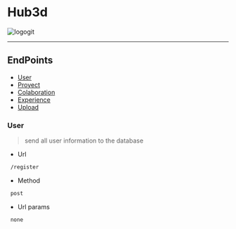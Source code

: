 # Hub3d
![logogit](https://user-images.githubusercontent.com/59829399/77955181-0c19c180-72d0-11ea-83b1-8d1879dd7995.png)

---

## EndPoints

- [User](User)
- [Proyect](Proyect)
- [Colaboration](Colaboration)
- [Experience](Experience)
- [Upload](Upload)

### User

>send all user information to the database

- Url
```html
 /register
```
- Method
```html
 post
```
- Url params
```html
 none
```
